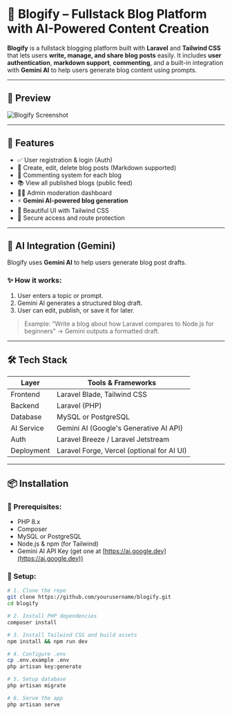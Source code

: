 # 📝 Blogify – Fullstack Blog Platform with AI-Powered Content Creation

**Blogify** is a fullstack blogging platform built with **Laravel** and **Tailwind CSS** that lets users **write, manage, and share blog posts** easily. It includes **user authentication**, **markdown support**, **commenting**, and a built-in integration with **Gemini AI** to help users generate blog content using prompts.

---

## 📸 Preview

![Blogify Screenshot](./screenshot.png)

---

## 🚀 Features

- ✅ User registration & login (Auth)
- 📝 Create, edit, delete blog posts (Markdown supported)
- 💬 Commenting system for each blog
- 📚 View all published blogs (public feed)
- 👨‍💻 Admin moderation dashboard
- ⚡️ **Gemini AI-powered blog generation**
- 🎨 Beautiful UI with Tailwind CSS
- 🔐 Secure access and route protection

---

## 🧠 AI Integration (Gemini)

Blogify uses **Gemini AI** to help users generate blog post drafts.

### ✨ How it works:
1. User enters a topic or prompt.
2. Gemini AI generates a structured blog draft.
3. User can edit, publish, or save it for later.

> Example: "Write a blog about how Laravel compares to Node.js for beginners" → Gemini outputs a formatted draft.

---

## 🛠️ Tech Stack

| Layer       | Tools & Frameworks                              |
|------------|--------------------------------------------------|
| Frontend    | Laravel Blade, Tailwind CSS                     |
| Backend     | Laravel (PHP)                                   |
| Database    | MySQL or PostgreSQL                             |
| AI Service  | Gemini AI (Google's Generative AI API)          |
| Auth        | Laravel Breeze / Laravel Jetstream              |
| Deployment  | Laravel Forge, Vercel (optional for AI UI)      |

---

## 📦 Installation

### 🔧 Prerequisites:
- PHP 8.x
- Composer
- MySQL or PostgreSQL
- Node.js & npm (for Tailwind)
- Gemini AI API Key (get one at [https://ai.google.dev](https://ai.google.dev))

### 🧪 Setup:

```bash
# 1. Clone the repo
git clone https://github.com/yourusername/blogify.git
cd blogify

# 2. Install PHP dependencies
composer install

# 3. Install Tailwind CSS and build assets
npm install && npm run dev

# 4. Configure .env
cp .env.example .env
php artisan key:generate

# 5. Setup database
php artisan migrate

# 6. Serve the app
php artisan serve






